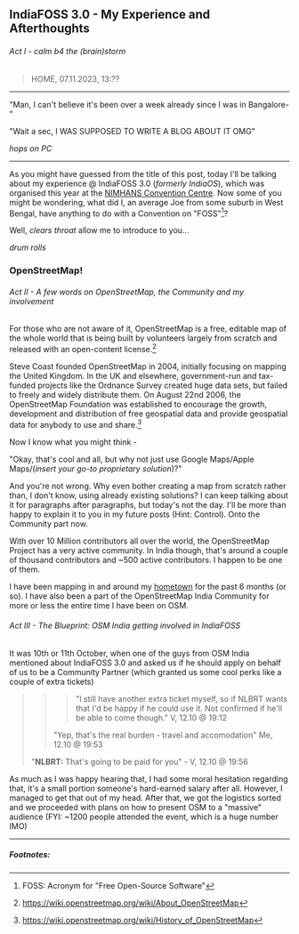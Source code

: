 ## IndiaFOSS 3.0 - My Experience and Afterthoughts
###### Act I - calm b4 the (brain)storm
> HOME, 07.11.2023, 13:??

---
"Man, I can't believe it's been over a week already since I was in Bangalore-"

"Wait a sec, I WAS SUPPOSED TO WRITE A BLOG ABOUT IT OMG"

_hops on PC_

---

As you might have guessed from the title of this post, today I'll be talking about my experience @ IndiaFOSS 3.0 (_formerly IndiaOS_), which was organised this year at the [NIMHANS Convention Centre](https://www.openstreetmap.org/#map=19/12.94314/77.59678). Now some of you might be wondering, what did I, an average Joe from some suburb in West Bengal, have anything to do with a Convention on "FOSS"[^1]?

Well, _clears throat_ allow me to introduce to you...

_drum rolls_

### **OpenStreetMap!**


###### Act II - A few words on OpenStreetMap, the Community and my involvement

For those who are not aware of it, OpenStreetMap is a free, editable map of the whole world that is being built by volunteers largely from scratch and released with an open-content license.[^2]

Steve Coast founded OpenStreetMap in 2004, initially focusing on mapping the United Kingdom. In the UK and elsewhere, government-run and tax-funded projects like the Ordnance Survey created huge data sets, but failed to freely and widely distribute them. On August 22nd 2006, the OpenStreetMap Foundation was established to encourage the growth, development and distribution of free geospatial data and provide geospatial data for anybody to use and share.[^3]

Now I know what you might think -

"Okay, that's cool and all, but why not just use Google Maps/Apple Maps/(_insert your go-to proprietary solution_)?"

And you're not wrong. Why even bother creating a map from scratch rather than, I don't know, using already existing solutions? I can keep talking about it for paragraphs after paragraphs, but today's not the day. I'll be more than happy to explain it to you in my future posts (Hint: Control). Onto the Community part now.

With over 10 Million contributors all over the world, the OpenStreetMap Project has a very active community. In India though, that's around a couple of thousand contributors and ~500 active contributors. I happen to be one of them.

I have been mapping in and around my [hometown](https://www.openstreetmap.org/#map=14/26.5269/88.7271) for the past 6 months (or so). I have also been a part of the OpenStreetMap India Community for more or less the entire time I have been on OSM.

###### Act III - The Blueprint: OSM India getting involved in IndiaFOSS

It was 10th or 11th October, when one of the guys from OSM India mentioned about IndiaFOSS 3.0 and asked us if he should apply on behalf of us to be a Community Partner (which granted us some cool perks like a couple of extra tickets)

> > > "I still have another extra ticket myself, so if NLBRT wants that I'd be happy if he could use it. Not confirmed if he'll be able to come though." V, 12.10 @ 19:12
> > > 
> > "Yep, that's the real burden - travel and accomodation" Me, 12.10 @ 19:53
> > 
> "**NLBRT:** That's going to be paid for you" - V, 12.10 @ 19:56

As much as I was happy hearing that, I had some moral hesitation regarding that, it's a small portion someone's hard-earned salary after all. However, I managed to get that out of my head. After that, we got the logistics sorted and we proceeded with plans on how to present OSM to a "massive" audience (FYI: ~1200 people attended the event, which is a huge number IMO)

---

##### Footnotes:
[^1]: FOSS: Acronym for "Free Open-Source Software"
[^2]: https://wiki.openstreetmap.org/wiki/About_OpenStreetMap
[^3]: https://wiki.openstreetmap.org/wiki/History_of_OpenStreetMap
